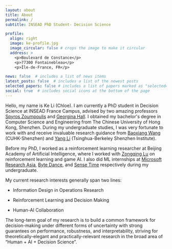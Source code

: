 ```yaml
---
layout: about
title: About
permalink: /
subtitle: INSEAD PhD Student- Decision Science

profile:
  align: right
  image: ke-profile.jpg
  image_circular: false # crops the image to make it circular
  address: >
    <p>Boulevard de Constance</p>
    <p>77300 Fontainebleau</p>
    <p>Île-de-France, FR</p>

news: false  # includes a list of news items
latest_posts: false  # includes a list of the newest posts
selected_papers: false # includes a list of papers marked as "selected={true}"
social: true  # includes social icons at the bottom of the page
---
```


Hello, my name is Ke Li (Chloe). I am currently a PhD student in Decision Science at INSEAD France Campus, advised by two amazing professors [Spyros Zoumpoulis](https://www.insead.edu/faculty/spyros-zoumpoulis) and [Georgina Hall](https://sites.google.com/view/georgina-hall). I obtained my bachelor's degree in Computer Science and Engineering from The Chinese University of Hong Kong, Shenzhen. During my undergraduate studies, I was very fortunate to work with and receive invaluable research guidance from [Baoxiang Wang](https://bxiangwang.github.io/) (CUHK-Shenzhen) and [Yang Li](http://yangli-feasibility.com/home/) (Tsinghua-Berkeley Shenzhen Institute).

Before my PhD, I worked as a reinforcement learning researcher at Beijing Academy of Artificial Intelligence, where I worked with [Zongqing Lu](https://z0ngqing.github.io/) on reinforcement learning and game AI. I also did ML internships at [Microsoft Research Asia](https://www.microsoft.com/en-us/research/lab/microsoft-research-asia/), [Byte Dance](https://www.bytedance.com/en/), and [Sense Time](https://www.sensetime.com/en) respectively during my undergraduate.

My current research interests generally span two lines:

- Information Design in Operations Research

- Reinforcement Learning and Decision Making 

- Human-AI Collaboration

The long-term goal of my research is to build a common framework for decision-making under different forms of uncertainty with strong guarantees on performance, robustness, and interpretability, striving for theoretically-elegant and practically-relevant research in the broad area of “Human + AI + Decision Science”.